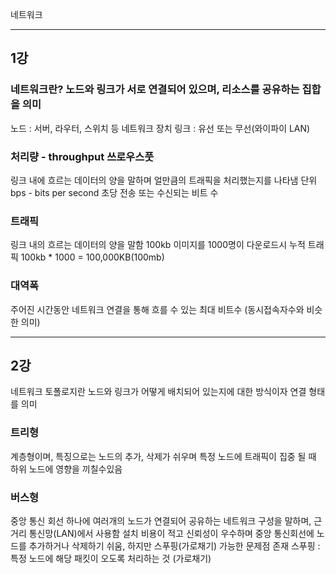 네트워크 


-----------------
## 1강

### 네트워크란? 노드와 링크가 서로 연결되어 있으며, 리소스를 공유하는 집합을 의미

노드 : 서버, 라우터, 스위치 등 네트워크 장치
링크 : 유선 또는 무선(와이파이 LAN)

### 처리량 - throughput 쓰로우스풋
링크 내에 흐르는 데이터의 양을 말하며 얼만큼의 트래픽을 처리했는지를 나타냄
단위 bps - bits per second 초당 전송 또는 수신되는 비트 수


### 트래픽
링크 내의 흐르는 데이터의 양을 말함
100kb 이미지를 1000명이 다운로드시 누적 트래픽 100kb * 1000 = 100,000KB(100mb)

### 대역폭
주어진 시간동안 네트워크 연결을 통해 흐를 수 있는 최대 비트수 (동시접속자수와 비슷한 의미)


---------------------
## 2강

네트워크 토폴로지란 노드와 링크가 어떻게 배치되어 있는지에 대한 방식이자 연결 형태를 의미

### 트리형
계층형이며, 특징으로는 노드의 추가, 삭제가 쉬우며 특정 노드에 트래픽이 집중 될 때 하위 노드에 영향을 끼칠수있음

### 버스형
중앙 통신 회선 하나에 여러개의 노드가 연결되어 공유하는 네트워크 구성을 말하며, 근거리 통신망(LAN)에서 사용함
설치 비용이 적고 신뢰성이 우수하며 중앙 통신회선에 노드를 추가하거나 삭제하기 쉬움, 하지만 스푸핑(가로채기) 가능한 문제점 존재
스푸핑 : 특정 노드에 해당 패킷이 오도록 처리하는 것 (가로채기)






